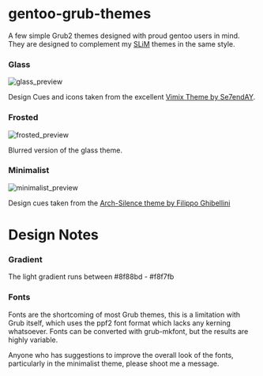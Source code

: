 # gentoo-grub-themes

A few simple Grub2 themes designed with proud gentoo users in mind. They are designed to complement my <a href="github.com/telemin/gentoo-slim-themes">SLiM</a> themes in the same style.

### Glass

![glass_preview](https://user-images.githubusercontent.com/26827453/177814796-5d9e5a0e-d21f-45cb-b080-99f9aeaa8e35.png)

Design Cues and icons taken from the excellent <a href="https://github.com/Se7endAY/grub2-theme-vimix">Vimix Theme by Se7endAY</a>.

### Frosted

![frosted_preview](https://user-images.githubusercontent.com/26827453/177814686-40e3158b-520e-405d-83a0-1d2287528b96.png)

Blurred version of the glass theme.

### Minimalist

![minimalist_preview](https://user-images.githubusercontent.com/26827453/177814651-4af3811d-7e32-4bc9-8f1a-8c0c14ed9283.png)

Design cues taken from the <a href="https://github.com/fghibellini/arch-silence">Arch-Silence theme by Filippo Ghibellini</a>

# Design Notes

### Gradient

The light gradient runs between #8f88bd - #f8f7fb

### Fonts

Fonts are the shortcoming of most Grub themes, this is a limitation with Grub itself, which uses the
ppf2 font format which lacks any kerning whatsoever. Fonts can be converted with grub-mkfont, but the
results are highly variable.  

Anyone who has suggestions to improve the overall look of the fonts, particularly in the minimalist theme, please shoot me a message.

